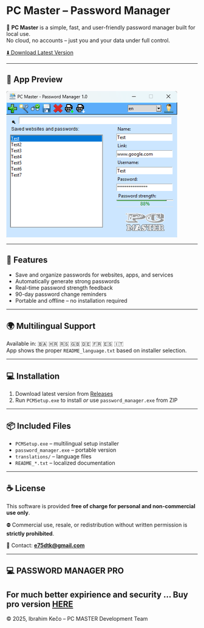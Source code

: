 # PC Master – Password Manager

🧷 **PC Master** is a simple, fast, and user-friendly password manager built for local use.  
No cloud, no accounts – just you and your data under full control.

[⬇️ Download Latest Version](https://github.com/E75DT/PC-Master-PasswordManager/releases/latest)

---

## 📸 App Preview

![App Screenshot](https://github.com/E75DT/PC-Master-PasswordManager/blob/main/screenshot.png?raw=true)

---

## 🔐 Features

- Save and organize passwords for websites, apps, and services  
- Automatically generate strong passwords  
- Real-time password strength feedback  
- 90-day password change reminders  
- Portable and offline – no installation required

---

## 🌍 Multilingual Support

Available in: 🇧🇦 🇭🇷 🇷🇸 🇬🇧 🇩🇪 🇫🇷 🇪🇸 🇮🇹  
App shows the proper `README_language.txt` based on installer selection.

---

## 💻 Installation

1. Download latest version from [Releases](https://github.com/E75DT/PC-Master-PasswordManager/releases/latest)  
2. Run `PCMSetup.exe` to install _or_ use `password_manager.exe` from ZIP

---

## 📦 Included Files

- `PCMSetup.exe` – multilingual setup installer  
- `password_manager.exe` – portable version  
- `translations/` – language files  
- `README_*.txt` – localized documentation

---

## ☕ License

This software is provided **free of charge for personal and non-commercial use only**.

⛔ Commercial use, resale, or redistribution without written permission is **strictly prohibited**.

📧 Contact: **e75dtk@gmail.com**

---
## 💻 PASSWORD MANAGER PRO
For much better expirience and security ... Buy pro version [HERE]([https://pcmaster.ba/commercial-applications/password-manager-pro)
---

© 2025, Ibrahim Kečo – PC MASTER Development Team

